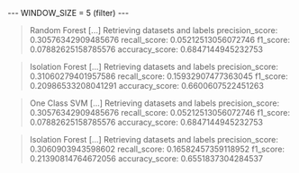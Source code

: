 
 --- WINDOW_SIZE = 5 (filter) --- 


> Random Forest
[...] Retrieving datasets and labels
precision_score: 0.30576342909485676
recall_score: 0.05212513056072746
f1_score: 0.07882625158785576
accuracy_score: 0.6847144945232753


> Isolation Forest
[...] Retrieving datasets and labels
precision_score: 0.31060279401957586
recall_score: 0.15932907477363045
f1_score: 0.20986533208041291
accuracy_score: 0.6600607522451263


> One Class SVM
[...] Retrieving datasets and labels
precision_score: 0.30576342909485676
recall_score: 0.05212513056072746
f1_score: 0.07882625158785576
accuracy_score: 0.6847144945232753


> Isolation Forest
[...] Retrieving datasets and labels
precision_score: 0.3060903943598602
recall_score: 0.16582457359118952
f1_score: 0.21390814764672056
accuracy_score: 0.6551837304284537
